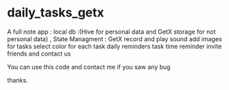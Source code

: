 # daily_tasks_getx

A full note app :
local db :(Hive for personal data and GetX storage for not personal data) , 
State Managment : GetX
record and play sound
add images for tasks
select color for each task
daily reminders
task time reminder
invite friends and contact us 


You can use this code and contact me if you saw any bug

thanks.
